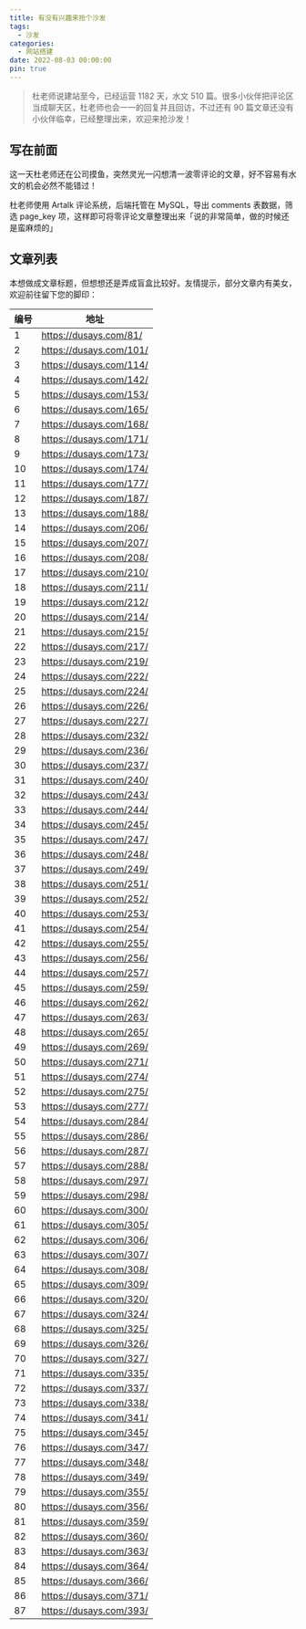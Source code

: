 ```yaml
---
title: 有没有兴趣来抢个沙发
tags:
  - 沙发
categories:
  - 网站搭建
date: 2022-08-03 00:00:00
pin: true
---
```


> 杜老师说建站至今，已经运营 1182 天，水文 510 篇。很多小伙伴把评论区当成聊天区，杜老师也会一一的回复并且回访，不过还有 90 篇文章还没有小伙伴临幸，已经整理出来，欢迎来抢沙发！

<!-- more -->

## 写在前面

这一天杜老师还在公司摸鱼，突然灵光一闪想清一波零评论的文章，好不容易有水文的机会必然不能错过！

杜老师使用 Artalk 评论系统，后端托管在 MySQL，导出 comments 表数据，筛选 page_key 项，这样即可将零评论文章整理出来「说的非常简单，做的时候还是蛮麻烦的」

## 文章列表

本想做成文章标题，但想想还是弄成盲盒比较好。友情提示，部分文章内有美女，欢迎前往留下您的脚印：

| 编号 | 地址 |
| - | - |
| 1  | https://dusays.com/81/  |
| 2  | https://dusays.com/101/ |
| 3  | https://dusays.com/114/ |
| 4  | https://dusays.com/142/ |
| 5  | https://dusays.com/153/ |
| 6  | https://dusays.com/165/ |
| 7  | https://dusays.com/168/ |
| 8  | https://dusays.com/171/ |
| 9  | https://dusays.com/173/ |
| 10 | https://dusays.com/174/ |
| 11 | https://dusays.com/177/ |
| 12 | https://dusays.com/187/ |
| 13 | https://dusays.com/188/ |
| 14 | https://dusays.com/206/ |
| 15 | https://dusays.com/207/ |
| 16 | https://dusays.com/208/ |
| 17 | https://dusays.com/210/ |
| 18 | https://dusays.com/211/ |
| 19 | https://dusays.com/212/ |
| 20 | https://dusays.com/214/ |
| 21 | https://dusays.com/215/ |
| 22 | https://dusays.com/217/ |
| 23 | https://dusays.com/219/ |
| 24 | https://dusays.com/222/ |
| 25 | https://dusays.com/224/ |
| 26 | https://dusays.com/226/ |
| 27 | https://dusays.com/227/ |
| 28 | https://dusays.com/232/ |
| 29 | https://dusays.com/236/ |
| 30 | https://dusays.com/237/ |
| 31 | https://dusays.com/240/ |
| 32 | https://dusays.com/243/ |
| 33 | https://dusays.com/244/ |
| 34 | https://dusays.com/245/ |
| 35 | https://dusays.com/247/ |
| 36 | https://dusays.com/248/ |
| 37 | https://dusays.com/249/ |
| 38 | https://dusays.com/251/ |
| 39 | https://dusays.com/252/ |
| 40 | https://dusays.com/253/ |
| 41 | https://dusays.com/254/ |
| 42 | https://dusays.com/255/ |
| 43 | https://dusays.com/256/ |
| 44 | https://dusays.com/257/ |
| 45 | https://dusays.com/259/ |
| 46 | https://dusays.com/262/ |
| 47 | https://dusays.com/263/ |
| 48 | https://dusays.com/265/ |
| 49 | https://dusays.com/269/ |
| 50 | https://dusays.com/271/ |
| 51 | https://dusays.com/274/ |
| 52 | https://dusays.com/275/ |
| 53 | https://dusays.com/277/ |
| 54 | https://dusays.com/284/ |
| 55 | https://dusays.com/286/ |
| 56 | https://dusays.com/287/ |
| 57 | https://dusays.com/288/ |
| 58 | https://dusays.com/297/ |
| 59 | https://dusays.com/298/ |
| 60 | https://dusays.com/300/ |
| 61 | https://dusays.com/305/ |
| 62 | https://dusays.com/306/ |
| 63 | https://dusays.com/307/ |
| 64 | https://dusays.com/308/ |
| 65 | https://dusays.com/309/ |
| 66 | https://dusays.com/320/ |
| 67 | https://dusays.com/324/ |
| 68 | https://dusays.com/325/ |
| 69 | https://dusays.com/326/ |
| 70 | https://dusays.com/327/ |
| 71 | https://dusays.com/335/ |
| 72 | https://dusays.com/337/ |
| 73 | https://dusays.com/338/ |
| 74 | https://dusays.com/341/ |
| 75 | https://dusays.com/345/ |
| 76 | https://dusays.com/347/ |
| 77 | https://dusays.com/348/ |
| 78 | https://dusays.com/349/ |
| 79 | https://dusays.com/355/ |
| 80 | https://dusays.com/356/ |
| 81 | https://dusays.com/359/ |
| 82 | https://dusays.com/360/ |
| 83 | https://dusays.com/363/ |
| 84 | https://dusays.com/364/ |
| 85 | https://dusays.com/366/ |
| 86 | https://dusays.com/371/ |
| 87 | https://dusays.com/393/ |